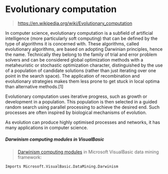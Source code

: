 # Evolutionary computation

> https://en.wikipedia.org/wiki/Evolutionary_computation

In computer science, evolutionary computation is a subfield of artificial intelligence (more particularly soft computing) that can be defined by the type of algorithms it is concerned with. These algorithms, called evolutionary algorithms, are based on adopting Darwinian principles, hence the name. Technically they belong to the family of trial and error problem solvers and can be considered global optimization methods with a metaheuristic or stochastic optimization character, distinguished by the use of a population of candidate solutions (rather than just iterating over one point in the search space). The application of recombination and evolutionary strategies makes them less prone to get stuck in local optima than alternative methods.[1]

Evolutionary computation uses iterative progress, such as growth or development in a population. This population is then selected in a guided random search using parallel processing to achieve the desired end. Such processes are often inspired by biological mechanisms of evolution.

As evolution can produce highly optimised processes and networks, it has many applications in computer science.

##### Darwinism computing modules in VisualBasic
> [Darwinism computing modules](../Microsoft.VisualBasic.DataMining.Framework/Darwinism/) in Microsoft VisualBasic data mining framework:
>
```vbnet
Imports Microsoft.VisualBasic.DataMining.Darwinism
```
